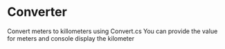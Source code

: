 # Converter
Convert meters to killometers using Convert.cs
You can provide the value for meters and console display the kilometer 
